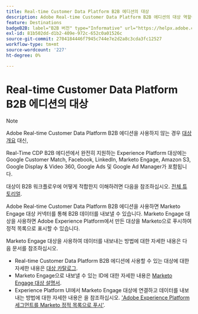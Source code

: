 ```yaml
---
title: Real-time Customer Data Platform B2B 에디션의 대상
description: Adobe Real-time Customer Data Platform B2B 에디션의 대상 역할에 대한 개요입니다.
feature: Destinations
badgeB2B: label="B2B 버전" type="Informative" url="https://helpx.adobe.com/legal/product-descriptions/real-time-customer-data-platform-b2b-edition-prime-and-ultimate-packages.html newtab=true"
exl-id: 81b502dd-d1b2-409e-972c-652c0a01526c
source-git-commit: 2704184446f7945c744e7e2d2a8c3cda3fc12527
workflow-type: tm+mt
source-wordcount: '227'
ht-degree: 0%

---
```


# Real-time Customer Data Platform B2B 에디션의 대상

>[!NOTE]
>
>Adobe Real-time Customer Data Platform B2B 에디션을 사용하지 않는 경우 [대상 개요](../../destinations/home.md) 대신,

Real-Time CDP B2B 에디션에서 완전히 지원하는 Experience Platform 대상에는 Google Customer Match, Facebook, LinkedIn, Marketo Engage, Amazon S3, Google Display &amp; Video 360, Google Ads 및 Google Ad Manager가 포함됩니다.

대상이 B2B 워크플로우에 어떻게 적합한지 이해하려면 다음을 참조하십시오. [전체 튜토리얼](../b2b-tutorial.md#activate-your-evaluated-data-to-a-destination).

Adobe Real-time Customer Data Platform B2B 에디션을 사용하면 Marketo Engage 대상 커넥터를 통해 B2B 데이터를 내보낼 수 있습니다. Marketo Engage 대상을 사용하면 Adobe Experience Platform에서 만든 대상을 Marketo으로 푸시하여 정적 목록으로 표시할 수 있습니다.

Marketo Engage 대상을 사용하여 데이터를 내보내는 방법에 대한 자세한 내용은 다음 문서를 참조하십시오.

- Real-time Customer Data Platform B2B 에디션에 사용할 수 있는 대상에 대한 자세한 내용은 [대상 카탈로그](../../destinations/catalog/overview.md).
- Marketo Engage으로 내보낼 수 있는 ID에 대한 자세한 내용은 [Marketo Engage 대상 설명서](../../destinations/catalog/adobe/marketo-engage.md).
- Experience Platform UI에서 Marketo Engage 대상에 연결하고 데이터를 내보내는 방법에 대한 자세한 내용은 을 참조하십시오. [&#39;Adobe Experience Platform 세그먼트를 Marketo 정적 목록으로 푸시&#39;](https://experienceleague.adobe.com/docs/marketo/using/product-docs/core-marketo-concepts/smart-lists-and-static-lists/static-lists/push-an-adobe-experience-platform-segment-to-a-marketo-static-list.html).
